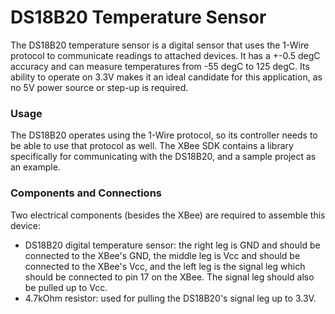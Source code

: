 # DS18B20 Temperature Sensor

The DS18B20 temperature sensor is a digital sensor that uses the 1-Wire protocol to communicate readings to attached devices. It has a +-0.5 degC accuracy and can measure temperatures from -55 degC to 125 degC. Its ability to operate on 3.3V makes it an ideal candidate for this application, as no 5V power source or step-up is required.

### Usage

The DS18B20 operates using the 1-Wire protocol, so its controller needs to be able to use that protocol as well. The XBee SDK contains a library specifically for communicating with the DS18B20, and a sample project as an example.

### Components and Connections

Two electrical components (besides the XBee) are required to assemble this device:

- DS18B20 digital temperature sensor: the right leg is GND and should be connected to the XBee's GND, the middle leg is Vcc and should be connected to the XBee's Vcc, and the left leg is the signal leg which should be connected to pin 17 on the XBee. The signal leg should also be pulled up to Vcc.
- 4.7kOhm resistor: used for pulling the DS18B20's signal leg up to 3.3V.
